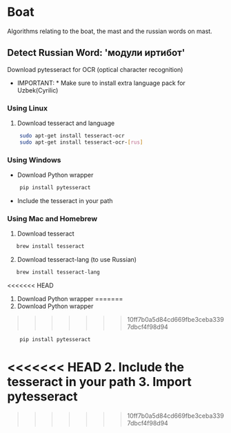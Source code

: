 # Boat

Algorithms relating to the boat, the mast and the russian words on mast.

## Detect Russian Word: 'модули иртибот'

Download pytesseract for OCR (optical character recognition)

* IMPORTANT: * Make sure to install extra language pack for Uzbek(Cyrilic)

### Using Linux

1.  Download tesseract and language

```bash
    sudo apt-get install tesseract-ocr
    sudo apt-get install tesseract-ocr-[rus]
```

### Using Windows

* Download Python wrapper

```bash
    pip install pytesseract
```
* Include the tesseract in your path

### Using Mac and Homebrew

1.  Download tesseract

```bash
   brew install tesseract
```

2.  Download tesseract-lang (to use Russian)

```bash
   brew install tesseract-lang
```

<<<<<<< HEAD
1.  Download Python wrapper
=======
3.  Download Python wrapper
>>>>>>> 10ff7b0a5d84cd669fbe3ceba3397dbcf4f98d94

```bash
    pip install pytesseract
```
<<<<<<< HEAD
2.  Include the tesseract in your path
3.  Import pytesseract
=======
>>>>>>> 10ff7b0a5d84cd669fbe3ceba3397dbcf4f98d94
